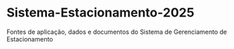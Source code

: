 # Sistema-Estacionamento-2025
Fontes de aplicação, dados e documentos do Sistema de Gerenciamento de Estacionamento
